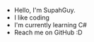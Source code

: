- Hello, I'm SupahGuy.
- I like coding
- I'm currently learning C#
- Reach me on GitHub :D

<!---
SupahGuy/SupahGuy is a ✨ special ✨ repository because its `README.md` (this file) appears on your GitHub profile.
You can click the Preview link to take a look at your changes.
--->
